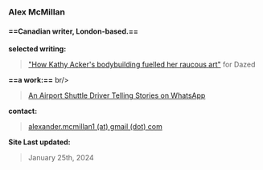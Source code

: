 ### Alex McMillan
#### ==Canadian writer, London-based.== <br/>

**selected writing:** <br/>
> ["How Kathy Acker's bodybuilding fuelled her raucous art"](https://www.dazeddigital.com/beauty/article/60601/1/kathy-acker-bodybuilding-fuelled-her-raucous-art-eileen-myles-poet-writer 'Dazed Article') for Dazed <br/>

**==a work:==** br/>
> [An Airport Shuttle Driver Telling Stories on WhatsApp]() <br/>

**contact:** <br/>
> [alexander.mcmillan1 (at) gmail (dot) com](alexander.mcmillan1@gmail.com) <br/>

**Site Last updated:** <br/>
> January 25th, 2024
